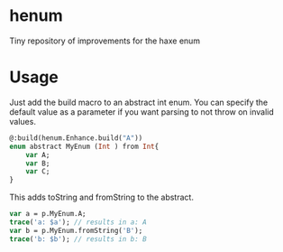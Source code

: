 # henum
Tiny repository of improvements for the haxe enum


# Usage
Just add the build macro to an abstract int enum.  You can specify the default value as a parameter if you want parsing to not throw on invalid values.

```haxe
@:build(henum.Enhance.build("A"))
enum abstract MyEnum (Int ) from Int{
    var A;
    var B;
    var C;
}
```

This adds toString and fromString to the abstract.

```haxe
var a = p.MyEnum.A;
trace('a: $a'); // results in a: A
var b = p.MyEnum.fromString('B');
trace('b: $b'); // results in b: B
```


